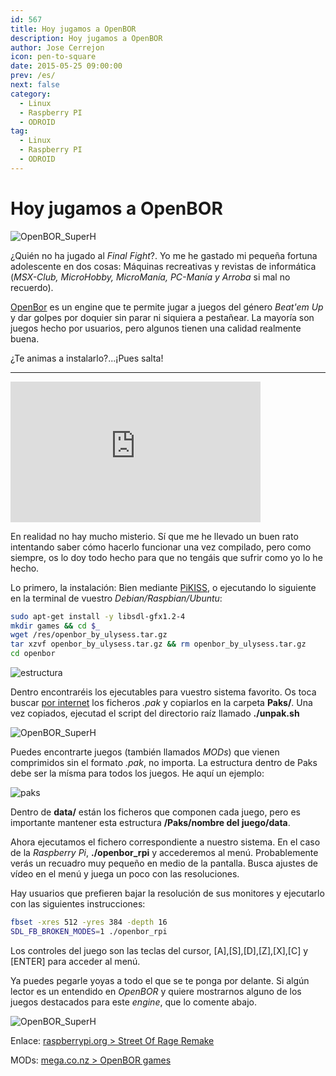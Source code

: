 ```yaml
---
id: 567
title: Hoy jugamos a OpenBOR
description: Hoy jugamos a OpenBOR
author: Jose Cerrejon
icon: pen-to-square
date: 2015-05-25 09:00:00
prev: /es/
next: false
category:
  - Linux
  - Raspberry PI
  - ODROID
tag:
  - Linux
  - Raspberry PI
  - ODROID
---
```


# Hoy jugamos a OpenBOR

![OpenBOR_SuperH](/images/2015/05/superheroes.jpg)

¿Quién no ha jugado al *Final Fight*?. Yo me he gastado mi pequeña fortuna adolescente en dos cosas: Máquinas recreativas y revistas de informática (*MSX-Club, MicroHobby, MicroManía, PC-Manía y Arroba* si mal no recuerdo).

[OpenBor](http://sourceforge.net/projects/openbor/) es un engine que te permite jugar a juegos del género *Beat'em Up* y dar golpes por doquier sin parar ni siquiera a pestañear. La mayoría son juegos hecho por usuarios, pero algunos tienen una calidad realmente buena.

¿Te animas a instalarlo?...¡Pues salta!

- - -
<iframe width="400" height="225" src="https://www.youtube.com/embed/blVl0_osHHc?rel=0&amp;controls=0" frameborder="0" allowfullscreen></iframe>

En realidad no hay mucho misterio. Sí que me he llevado un buen rato intentando saber cómo hacerlo funcionar una vez compilado, pero como siempre, os lo doy todo hecho para que no tengáis que sufrir como yo lo he hecho.

Lo primero, la instalación: Bien mediante [PiKISS](https://github.com/jmcerrejon/PiKISS), o ejecutando lo siguiente en la terminal de vuestro *Debian/Raspbian/Ubuntu*:

```bash
sudo apt-get install -y libsdl-gfx1.2-4
mkdir games && cd $_
wget /res/openbor_by_ulysess.tar.gz
tar xzvf openbor_by_ulysess.tar.gz && rm openbor_by_ulysess.tar.gz
cd openbor
```

![estructura](/images/2015/05/openbor_structure.png)

Dentro encontraréis los ejecutables para vuestro sistema favorito. Os toca buscar [por internet](https://mega.co.nz/#F!4xMgTDTA!bnfrA4RapYRvS31jSak3IQ) los ficheros *.pak* y copiarlos en la carpeta **Paks/**. 
Una vez copiados, ejecutad el script del directorio raíz llamado **./unpak.sh**

![OpenBOR_SuperH](/images/2015/05/seyia.jpg)

Puedes encontrarte juegos (también llamados *MODs*) que vienen comprimidos sin el formato *.pak*, no importa. La estructura dentro de Paks debe ser la mísma para todos los juegos. He aquí un ejemplo:

![paks](/images/2015/05/pak_structure.png)

Dentro de **data/** están los ficheros que componen cada juego, pero es importante mantener esta estructura **/Paks/nombre del juego/data**.

Ahora ejecutamos el fichero correspondiente a nuestro sistema. En el caso de la *Raspberry Pi*, **./openbor_rpi** y accederemos al menú. Probablemente verás un recuadro muy pequeño en medio de la pantalla. Busca ajustes de vídeo en el menú y juega un poco con las resoluciones.

Hay usuarios que prefieren bajar la resolución de sus monitores y ejecutarlo con las siguientes instrucciones:

```bash
fbset -xres 512 -yres 384 -depth 16
SDL_FB_BROKEN_MODES=1 ./openbor_rpi
```

Los controles del juego son las teclas del cursor, [A],[S],[D],[Z],[X],[C] y [ENTER] para acceder al menú.

Ya puedes pegarle yoyas a todo el que se te ponga por delante. Si algún lector es un entendido en *OpenBOR* y quiere mostrarnos alguno de los juegos destacados para este *engine*, que lo comente abajo.

![OpenBOR_SuperH](/images/2015/05/heman.jpg)

Enlace: [raspberrypi.org > Street Of Rage Remake](https://www.raspberrypi.org/forums/viewtopic.php?f=78&t=26859&sid=d78d6f6af03fcd57177ac469c5a8ec96)

MODs: [mega.co.nz > OpenBOR games](https://mega.co.nz/#F!4xMgTDTA!bnfrA4RapYRvS31jSak3IQ)